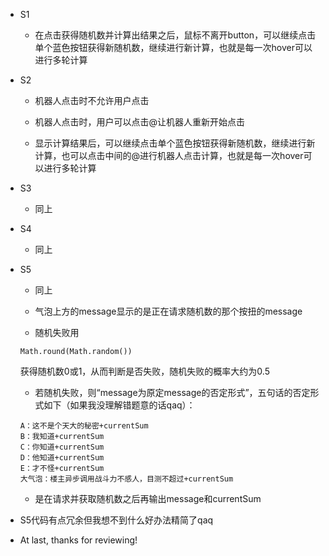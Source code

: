 * S1
    + 在点击获得随机数并计算出结果之后，鼠标不离开button，可以继续点击单个蓝色按钮获得新随机数，继续进行新计算，也就是每一次hover可以进行多轮计算

* S2
    + 机器人点击时不允许用户点击

    + 机器人点击时，用户可以点击@让机器人重新开始点击
    
    + 显示计算结果后，可以继续点击单个蓝色按钮获得新随机数，继续进行新计算，也可以点击中间的@进行机器人点击计算，也就是每一次hover可以进行多轮计算

* S3
    + 同上

* S4
    + 同上

* S5
    + 同上
    
    + 气泡上方的message显示的是正在请求随机数的那个按扭的message

    + 随机失败用
    ```
    Math.round(Math.random())
    ```
    获得随机数0或1，从而判断是否失败，随机失败的概率大约为0.5
    
    + 若随机失败，则“message为原定message的否定形式”，五句话的否定形式如下（如果我没理解错题意的话qaq）：
    ```
    A：这不是个天大的秘密+currentSum
    B：我知道+currentSum
    C：你知道+currentSum
    D：他知道+currentSum
    E：才不怪+currentSum
    大气泡：楼主异步调用战斗力不感人，目测不超过+currentSum
    ```

    + 是在请求并获取随机数之后再输出message和currentSum

* S5代码有点冗余但我想不到什么好办法精简了qaq

* At last, thanks for reviewing!